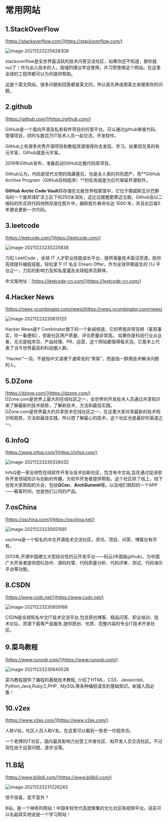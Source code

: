 # 常用网站

## 1.StackOverFlow

[https://stackoverflow.com/](https://stackoverflow.com/)

![image-20211223225628309](./imgs/image-20211223225628309.png)


stackoverflow是全世界最活跃的技术问答交流社区，如果你还不知道，那你就out了！作为出入技术的人，我强烈建议学会使用，并习惯使用这个网站。在这里全球的工程师都可以为你提供帮助。

这是个英文网站，很多问题和回答都是英文的，所以首先养成用英文来搜索你的问题。

## 2.github

[https://github.com/](https://github.com/)



GitHub是一个面向开源及私有软件项目的托管平台。可以通过github审查代码、管理项目，同时与数百万IT技术人员一起交流，开发软件。

GitHub上有很多优秀开源项目和教程资源值得你去发现、学习。如果现在真的有元宇宙，Github就是元宇宙。

2019年Github宣布，准备启动GitHub北极代码库项目。

Github认为，代码是现代文明的隐藏基石，也是全人类的共同遗产，而**GitHub Archive Program（GitHub存档程序）**的任务就是为后代保留开源软件。

**GitHub Arctic Code Vault**将存储在北极世界档案馆中，它位于挪威斯瓦尔巴群岛的一个废弃煤矿冻土区下的250米深处，这比北极圈更靠近北极。Github会以二维码的形式将代码快照存放在胶片中，据称胶片寿命长达 1000 年，并且此后每5年便会更新一次代码。

## 3.leetcode

[https://leetcode.com/](https://leetcode.com/)

![image-20211223230225838](./imgs/image-20211223230225838.png)

力扣 LeetCode ，全球 IT 人才职业技能成长平台，提供海量技术面试资源，助你高效提升编程技能，轻松拿下 IT 名企 Dream Offer。作为全球早期诞生的 OJ 平台之一，力扣的影响力及知名度遍及全球程序员群体。

中文版地址：[https://leetcode-cn.com/](https://leetcode-cn.com/)
## 4.Hacker News

[https://news.ycombinator.com/news](https://news.ycombinator.com/news)

![image-20211223230815125](./imgs/image-20211223230815125.png)

Hacker News是Y Combinator旗下的一个新闻频道，它的界面非常丑陋（客观事实，你一看便知），但是社区用户质量、评论质量非常高。
如果你是科技行业从业者，无论是程序员、产品经理、PR、运营，这个网站都值得每天泡，它基本上代表了当今世界最高的科技圈人群。

“Hacker”一词，不是指中文语境下通常说的“黑客”，而是指一群用技术解决问题的人。
## 5.DZone

[https://dzone.com/](https://dzone.com/)
​     
DZone.com是世界上最大的在线社区之一，全世界的开发技术人员通过共享知识来了解最新的技术趋势，了解新技术，方法和最佳实践。
​     
DZone.com是世界最大的共享技术在线社区之一，在这里大家共享最新的技术知识和趋势，方法和最佳实践，所以想了解最心的技术，这个社区也是最好的渠道之一。

## 6.InfoQ

[https://www.infoq.com/](https://infoq.com/)

![image-20211223230326032](./imgs/image-20211223230326032.png)

InfoQ是一家全球性在线软件开发与技术创新社区，包含有中文站,旨在通过促进软件开发领域知识与创新的传播，为软件开发者提供帮助。这个社区除了线上，线下也有大家熟知的大会，包括**QCon**、**ArchSummit**等。以及咱们熟知的一个APP——极客时间，也是他们公司的产品。

## 7.osChina

[https://oschina.com/](https://oschina.net/)

![image-20211223230551581](./imgs/image-20211223230551581.png)

oschina是一个知名的中文开源技术交流社区，资讯、项目、问答、博客应有尽有。

2013年,开源中国建立大型综合性的云开发平台——码云(中国版github)，为中国广大开发者提供团队协作、源码托管、代码质量分析、代码评审、测试、代码演示平台等功能。

## 8.CSDN

[https://www.csdn.net/](https://www.csdn.net/)

![image-20211223230859166](./imgs/image-20211223230859166.png)

CSDN是全球知名中文IT技术交流平台,包含原创博客、精品问答、职业培训、技术论坛、资源下载等产品服务,提供原创、优质、完整内容的专业IT技术开发社区。

## 9.菜鸟教程

[https://www.runoob.com/](https://www.runoob.com/)

![image-20211223230940528](./imgs/image-20211223230940528.png)

菜鸟教程提供了编程的基础技术教程, 介绍了HTML、CSS、Javascript、Python,Java,Ruby,C,PHP , MySQL等各种编程语言的基础知识。新猿入园必备！

## 10.v2ex

[https://www.v2ex.com/](https://www.v2ex.com/)



人称V站，社区人员人称V友。在这里可以看到一些老一代程序员。

一个老牌的IT社区，国内最具影响力创意工作者社区、和开发人员交流社区。不过现在由于运营问题，逐步没落。

## 11.B站
[https://www.bilibili.com/](https://www.bilibili.com/)

![image-20211223231226243](./imgs/image-20211223231226243.png)

惊不惊喜，意不意外？

B站，是一个神奇的网站！中国年轻世代高度聚集的文化社区和视频平台。目前可以名副其实地说是一个学习网站！



